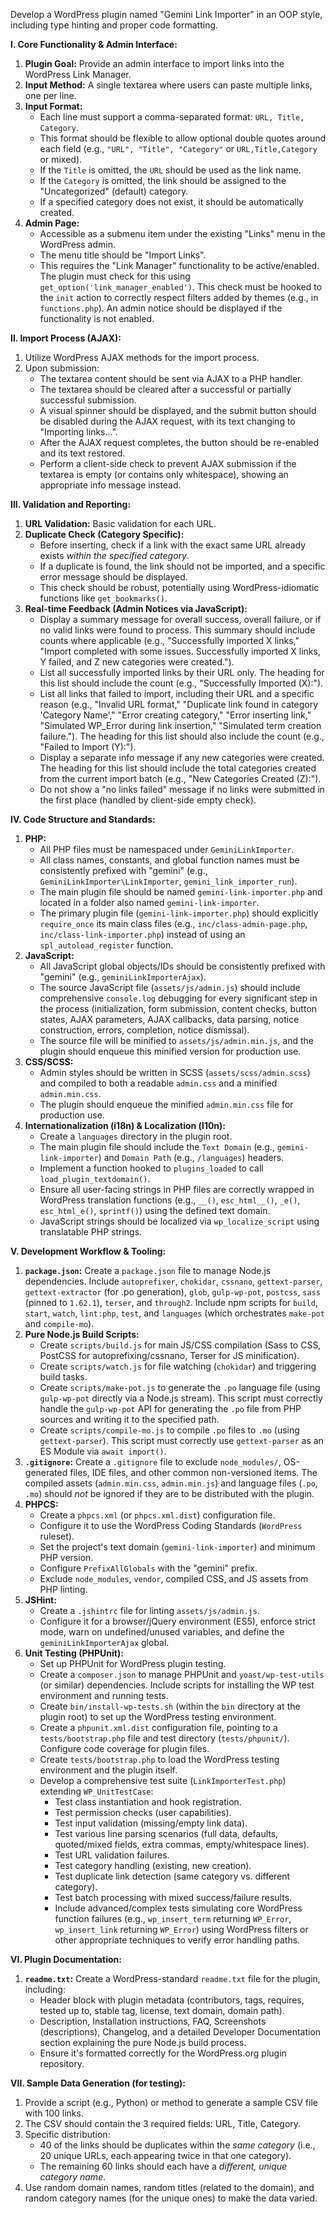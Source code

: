 Develop a WordPress plugin named "Gemini Link Importer" in an OOP style, including type hinting and proper code formatting.

**I. Core Functionality & Admin Interface:**

1.  **Plugin Goal:** Provide an admin interface to import links into the WordPress Link Manager.
2.  **Input Method:** A single textarea where users can paste multiple links, one per line.
3.  **Input Format:**
    *   Each line must support a comma-separated format: `URL, Title, Category`.
    *   This format should be flexible to allow optional double quotes around each field (e.g., `"URL", "Title", "Category"` or `URL,Title,Category` or mixed).
    *   If the `Title` is omitted, the `URL` should be used as the link name.
    *   If the `Category` is omitted, the link should be assigned to the "Uncategorized" (default) category.
    *   If a specified category does not exist, it should be automatically created.
4.  **Admin Page:**
    *   Accessible as a submenu item under the existing "Links" menu in the WordPress admin.
    *   The menu title should be "Import Links".
    *   This requires the "Link Manager" functionality to be active/enabled. The plugin must check for this using `get_option('link_manager_enabled')`. This check must be hooked to the `init` action to correctly respect filters added by themes (e.g., in `functions.php`). An admin notice should be displayed if the functionality is not enabled.

**II. Import Process (AJAX):**

1.  Utilize WordPress AJAX methods for the import process.
2.  Upon submission:
    *   The textarea content should be sent via AJAX to a PHP handler.
    *   The textarea should be cleared after a successful or partially successful submission.
    *   A visual spinner should be displayed, and the submit button should be disabled during the AJAX request, with its text changing to "Importing links...".
    *   After the AJAX request completes, the button should be re-enabled and its text restored.
    *   Perform a client-side check to prevent AJAX submission if the textarea is empty (or contains only whitespace), showing an appropriate info message instead.

**III. Validation and Reporting:**

1.  **URL Validation:** Basic validation for each URL.
2.  **Duplicate Check (Category Specific):**
    *   Before inserting, check if a link with the exact same URL already exists *within the specified category*.
    *   If a duplicate is found, the link should not be imported, and a specific error message should be displayed.
    *   This check should be robust, potentially using WordPress-idiomatic functions like `get_bookmarks()`.
3.  **Real-time Feedback (Admin Notices via JavaScript):**
    *   Display a summary message for overall success, overall failure, or if no valid links were found to process. This summary should include counts where applicable (e.g., "Successfully imported X links," "Import completed with some issues. Successfully imported X links, Y failed, and Z new categories were created.").
    *   List all successfully imported links by their URL only. The heading for this list should include the count (e.g., "Successfully Imported (X):").
    *   List all links that failed to import, including their URL and a specific reason (e.g., "Invalid URL format," "Duplicate link found in category 'Category Name'," "Error creating category," "Error inserting link," "Simulated WP_Error during link insertion," "Simulated term creation failure."). The heading for this list should also include the count (e.g., "Failed to Import (Y):").
    *   Display a separate info message if any new categories were created. The heading for this list should include the total categories created from the current import batch (e.g., "New Categories Created (Z):").
    *   Do not show a "no links failed" message if no links were submitted in the first place (handled by client-side empty check).

**IV. Code Structure and Standards:**

1.  **PHP:**
    *   All PHP files must be namespaced under `GeminiLinkImporter`.
    *   All class names, constants, and global function names must be consistently prefixed with "gemini" (e.g., `GeminiLinkImporter\LinkImporter`, `gemini_link_importer_run`).
    *   The main plugin file should be named `gemini-link-importer.php` and located in a folder also named `gemini-link-importer`.
    *   The primary plugin file (`gemini-link-importer.php`) should explicitly `require_once` its main class files (e.g., `inc/class-admin-page.php`, `inc/class-link-importer.php`) instead of using an `spl_autoload_register` function.
2.  **JavaScript:**
    *   All JavaScript global objects/IDs should be consistently prefixed with "gemini" (e.g., `geminiLinkImporterAjax`).
    *   The source JavaScript file (`assets/js/admin.js`) should include comprehensive `console.log` debugging for every significant step in the process (initialization, form submission, content checks, button states, AJAX parameters, AJAX callbacks, data parsing, notice construction, errors, completion, notice dismissal).
    *   The source file will be minified to `assets/js/admin.min.js`, and the plugin should enqueue this minified version for production use.
3.  **CSS/SCSS:**
    *   Admin styles should be written in SCSS (`assets/scss/admin.scss`) and compiled to both a readable `admin.css` and a minified `admin.min.css`.
    *   The plugin should enqueue the minified `admin.min.css` file for production use.
4.  **Internationalization (i18n) & Localization (l10n):**
    *   Create a `languages` directory in the plugin root.
    *   The main plugin file should include the `Text Domain` (e.g., `gemini-link-importer`) and `Domain Path` (e.g., `/languages`) headers.
    *   Implement a function hooked to `plugins_loaded` to call `load_plugin_textdomain()`.
    *   Ensure all user-facing strings in PHP files are correctly wrapped in WordPress translation functions (e.g., `__()`, `esc_html__()`, `_e()`, `esc_html_e()`, `sprintf()`) using the defined text domain.
    *   JavaScript strings should be localized via `wp_localize_script` using translatable PHP strings.

**V. Development Workflow & Tooling:**

1.  **`package.json`:** Create a `package.json` file to manage Node.js dependencies. Include `autoprefixer`, `chokidar`, `cssnano`, `gettext-parser`, `gettext-extractor` (for .po generation), `glob`, `gulp-wp-pot`, `postcss`, `sass` (pinned to `1.62.1`), `terser`, and `through2`. Include npm scripts for `build`, `start`, `watch`, `lint:php`, `test`, and `languages` (which orchestrates `make-pot` and `compile-mo`).
2.  **Pure Node.js Build Scripts:**
    *   Create `scripts/build.js` for main JS/CSS compilation (Sass to CSS, PostCSS for autoprefixing/cssnano, Terser for JS minification).
    *   Create `scripts/watch.js` for file watching (`chokidar`) and triggering build tasks.
    *   Create `scripts/make-pot.js` to generate the `.po` language file (using `gulp-wp-pot` directly via a Node.js stream). This script must correctly handle the `gulp-wp-pot` API for generating the `.po` file from PHP sources and writing it to the specified path.
    *   Create `scripts/compile-mo.js` to compile `.po` files to `.mo` (using `gettext-parser`). This script must correctly use `gettext-parser` as an ES Module via `await import()`.
3.  **`.gitignore`:** Create a `.gitignore` file to exclude `node_modules/`, OS-generated files, IDE files, and other common non-versioned items. The compiled assets (`admin.min.css`, `admin.min.js`) and language files (`.po`, `.mo`) should *not* be ignored if they are to be distributed with the plugin.
4.  **PHPCS:**
    *   Create a `phpcs.xml` (or `phpcs.xml.dist`) configuration file.
    *   Configure it to use the WordPress Coding Standards (`WordPress` ruleset).
    *   Set the project's text domain (`gemini-link-importer`) and minimum PHP version.
    *   Configure `PrefixAllGlobals` with the "gemini" prefix.
    *   Exclude `node_modules`, `vendor`, compiled CSS, and JS assets from PHP linting.
5.  **JSHint:**
    *   Create a `.jshintrc` file for linting `assets/js/admin.js`.
    *   Configure it for a browser/jQuery environment (ES5), enforce strict mode, warn on undefined/unused variables, and define the `geminiLinkImporterAjax` global.
6.  **Unit Testing (PHPUnit):**
    *   Set up PHPUnit for WordPress plugin testing.
    *   Create a `composer.json` to manage PHPUnit and `yoast/wp-test-utils` (or similar) dependencies. Include scripts for installing the WP test environment and running tests.
    *   Create `bin/install-wp-tests.sh` (within the `bin` directory at the plugin root) to set up the WordPress testing environment.
    *   Create a `phpunit.xml.dist` configuration file, pointing to a `tests/bootstrap.php` file and test directory (`tests/phpunit/`). Configure code coverage for plugin files.
    *   Create `tests/bootstrap.php` to load the WordPress testing environment and the plugin itself.
    *   Develop a comprehensive test suite (`LinkImporterTest.php`) extending `WP_UnitTestCase`:
        *   Test class instantiation and hook registration.
        *   Test permission checks (user capabilities).
        *   Test input validation (missing/empty link data).
        *   Test various line parsing scenarios (full data, defaults, quoted/mixed fields, extra commas, empty/whitespace lines).
        *   Test URL validation failures.
        *   Test category handling (existing, new creation).
        *   Test duplicate link detection (same category vs. different category).
        *   Test batch processing with mixed success/failure results.
        *   Include advanced/complex tests simulating core WordPress function failures (e.g., `wp_insert_term` returning `WP_Error`, `wp_insert_link` returning `WP_Error`) using WordPress filters or other appropriate techniques to verify error handling paths.

**VI. Plugin Documentation:**

1.  **`readme.txt`:** Create a WordPress-standard `readme.txt` file for the plugin, including:
    *   Header block with plugin metadata (contributors, tags, requires, tested up to, stable tag, license, text domain, domain path).
    *   Description, Installation instructions, FAQ, Screenshots (descriptions), Changelog, and a detailed Developer Documentation section explaining the pure Node.js build process.
    *   Ensure it's formatted correctly for the WordPress.org plugin repository.

**VII. Sample Data Generation (for testing):**

1.  Provide a script (e.g., Python) or method to generate a sample CSV file with 100 links.
2.  The CSV should contain the 3 required fields: URL, Title, Category.
3.  Specific distribution:
    *   40 of the links should be duplicates within the *same category* (i.e., 20 unique URLs, each appearing twice in that one category).
    *   The remaining 60 links should each have a *different, unique category name*.
4.  Use random domain names, random titles (related to the domain), and random category names (for the unique ones) to make the data varied.
